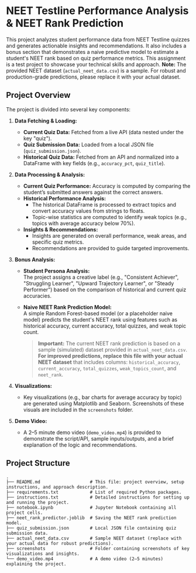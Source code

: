 # NEET Testline Performance Analysis & NEET Rank Prediction

This project analyzes student performance data from NEET Testline quizzes and generates actionable insights and recommendations. It also includes a bonus section that demonstrates a naive predictive model to estimate a student's NEET rank based on quiz performance metrics. This assignment is a test project to showcase your technical skills and approach. **Note:** The provided NEET dataset (`actual_neet_data.csv`) is a sample. For robust and production-grade predictions, please replace it with your actual dataset.

## Project Overview

The project is divided into several key components:

1. **Data Fetching & Loading:**  
   - **Current Quiz Data:** Fetched from a live API (data nested under the key "quiz").
   - **Quiz Submission Data:** Loaded from a local JSON file (`quiz_submission.json`).
   - **Historical Quiz Data:** Fetched from an API and normalized into a DataFrame with key fields (e.g., `accuracy_pct`, `quiz_title`).

2. **Data Processing & Analysis:**  
   - **Current Quiz Performance:** Accuracy is computed by comparing the student’s submitted answers against the correct answers.
   - **Historical Performance Analysis:**  
     - The historical DataFrame is processed to extract topics and convert accuracy values from strings to floats.
     - Topic-wise statistics are computed to identify weak topics (e.g., topics with average accuracy below 70%).
   - **Insights & Recommendations:**  
     - Insights are generated on overall performance, weak areas, and specific quiz metrics.
     - Recommendations are provided to guide targeted improvements.

3. **Bonus Analysis:**  
   - **Student Persona Analysis:**  
     The project assigns a creative label (e.g., "Consistent Achiever", "Struggling Learner", "Upward Trajectory Learner", or "Steady Performer") based on the comparison of historical and current quiz accuracies.
   - **Naive NEET Rank Prediction Model:**  
     A simple Random Forest-based model (or a placeholder naive model) predicts the student's NEET rank using features such as historical accuracy, current accuracy, total quizzes, and weak topic count.
     
     > **Important:** The current NEET rank prediction is based on a sample (simulated) dataset provided in `actual_neet_data.csv`. **For improved predictions, replace this file with your actual NEET dataset** that includes columns: `historical_accuracy`, `current_accuracy`, `total_quizzes`, `weak_topics_count`, and `neet_rank`.

4. **Visualizations:**  
   - Key visualizations (e.g., bar charts for average accuracy by topic) are generated using Matplotlib and Seaborn. Screenshots of these visuals are included in the `screenshots` folder.

5. **Demo Video:**  
   - A 2–5 minute demo video (`demo_video.mp4`) is provided to demonstrate the script/API, sample inputs/outputs, and a brief explanation of the logic and recommendations.

## Project Structure

```plaintext
.
├── README.md                   # This file: project overview, setup instructions, and approach description.
├── requirements.txt            # List of required Python packages.
├── instructions.txt            # Detailed instructions for setting up and running the project.
├── notebook.ipynb              # Jupyter Notebook containing all project cells.
├── neet_rank_predictor.joblib  # Saving the NEET rank prediction model.
├── quiz_submission.json        # Local JSON file containing quiz submission data.
├── actual_neet_data.csv        # Sample NEET dataset (replace with your actual data for robust predictions).
├── screenshots                 # Folder containing screenshots of key visualizations and insights.
└── demo_video.mp4              # A demo video (2–5 minutes) explaining the project.
